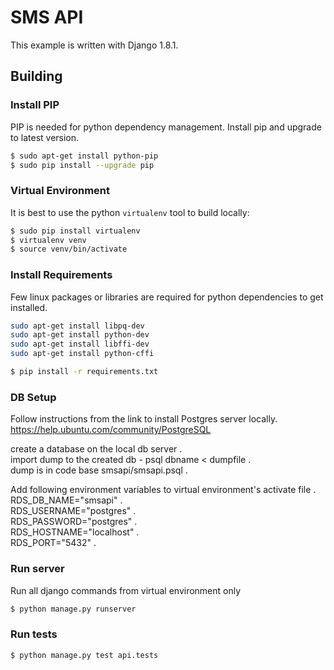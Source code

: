 # SMS API

This example is written with Django 1.8.1.

## Building
### Install PIP
PIP is needed for python dependency management. Install pip and upgrade to latest version.
```sh
$ sudo apt-get install python-pip
$ sudo pip install --upgrade pip
```

### Virtual Environment
It is best to use the python `virtualenv` tool to build locally:

```sh
$ sudo pip install virtualenv
$ virtualenv venv
$ source venv/bin/activate
```
### Install Requirements
Few linux packages or libraries are required for python dependencies to get installed.  
```sh
sudo apt-get install libpq-dev
sudo apt-get install python-dev
sudo apt-get install libffi-dev
sudo apt-get install python-cffi
```

```sh
$ pip install -r requirements.txt
```
### DB Setup
Follow instructions from the link to install Postgres server locally.
https://help.ubuntu.com/community/PostgreSQL

create a database on the local db server .   
import dump to the created db - psql dbname < dumpfile .   
dump is in code base smsapi/smsapi.psql . 

Add following environment variables to virtual environment's activate file .   
RDS_DB_NAME="smsapi" .  
RDS_USERNAME="postgres" .   
RDS_PASSWORD="postgres" .   
RDS_HOSTNAME="localhost" .   
RDS_PORT="5432" .   

### Run server
Run all django commands from virtual environment only  
```sh
$ python manage.py runserver
```

### Run tests
```sh
$ python manage.py test api.tests
```

